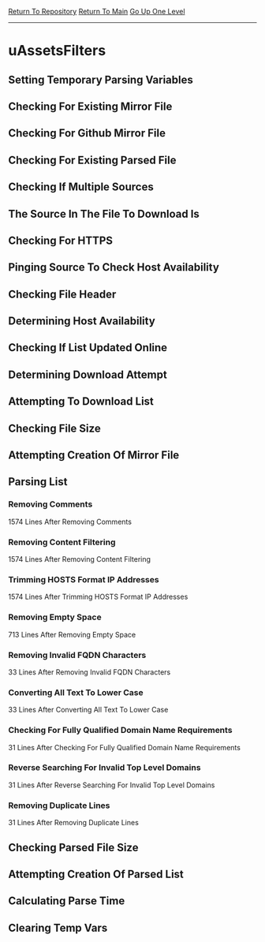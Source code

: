 [Return To Repository](https://github.com/deathbybandaid/piholeparser/)
[Return To Main](https://github.com/deathbybandaid/piholeparser/blob/master/RecentRunLogs/Mainlog.md)
[Go Up One Level](https://github.com/deathbybandaid/piholeparser/blob/master/RecentRunLogs/TopLevelScripts/30-Processing-Blacklists.md)
____________________________________
# uAssetsFilters
## Setting Temporary Parsing Variables
## Checking For Existing Mirror File
## Checking For Github Mirror File
## Checking For Existing Parsed File
## Checking If Multiple Sources
## The Source In The File To Download Is
## Checking For HTTPS
## Pinging Source To Check Host Availability
## Checking File Header
## Determining Host Availability
## Checking If List Updated Online
## Determining Download Attempt
## Attempting To Download List
## Checking File Size
## Attempting Creation Of Mirror File
## Parsing List
### Removing Comments
1574 Lines After Removing Comments
### Removing Content Filtering
1574 Lines After Removing Content Filtering
### Trimming HOSTS Format IP Addresses
1574 Lines After Trimming HOSTS Format IP Addresses
### Removing Empty Space
713 Lines After Removing Empty Space
### Removing Invalid FQDN Characters
33 Lines After Removing Invalid FQDN Characters
### Converting All Text To Lower Case
33 Lines After Converting All Text To Lower Case
### Checking For Fully Qualified Domain Name Requirements
31 Lines After Checking For Fully Qualified Domain Name Requirements
### Reverse Searching For Invalid Top Level Domains
31 Lines After Reverse Searching For Invalid Top Level Domains
### Removing Duplicate Lines
31 Lines After Removing Duplicate Lines
## Checking Parsed File Size
## Attempting Creation Of Parsed List
## Calculating Parse Time
## Clearing Temp Vars

